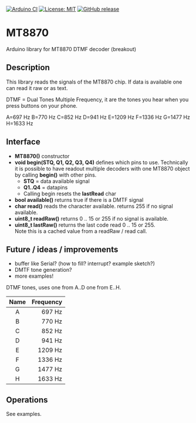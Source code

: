 
[![Arduino CI](https://github.com/RobTillaart/MT8870/workflows/Arduino%20CI/badge.svg)](https://github.com/marketplace/actions/arduino_ci)
[![License: MIT](https://img.shields.io/badge/license-MIT-green.svg)](https://github.com/RobTillaart/MT8870/blob/master/LICENSE)
[![GitHub release](https://img.shields.io/github/release/RobTillaart/MT8870.svg?maxAge=3600)](https://github.com/RobTillaart/MT8870/releases)

# MT8870

Arduino library for MT8870 DTMF decoder (breakout)

## Description

This library reads the signals of the MT8870 chip. 
If data is available one can read it raw or as text.

DTMF = Dual Tones Multiple Frequency, it are the tones you
hear when you press buttons on your phone. 

A=697 Hz
B=770 Hz
C=852 Hz
D=941 Hz
E=1209 Hz
F=1336 Hz
G=1477 Hz
H=1633 Hz

## Interface

- **MT8870()** constructor
- **void begin(STQ, Q1, Q2, Q3, Q4)** defines which pins to use. 
Technically it is possible to have readout multiple decoders
with one MT8870 object by calling **begin()** with other pins.
  - **STQ**    = data available signal
  - **Q1..Q4** = datapins
  - Calling begin resets the **lastRead** char
- **bool available()** returns true if there is a DMTF signal 
- **char read()** reads the character available. returns 255 if no signal available.
- **uint8_t readRaw()** returns 0 .. 15 or 255 if no signal is available.
- **uint8_t lastRaw()** returns the last code read 0 .. 15 or 255.  
Note this is a cached value from a readRaw / read call.


## Future / ideas / improvements

- buffer like Serial? (how to fill? interrupt? example sketch?)
- DMTF tone generation?
- more examples!

DTMF tones, uses one from A..D one from E..H.

| Name | Frequency |
|:----:|----:|
| A | 697 Hz  |
| B | 770 Hz  |
| C | 852 Hz  |
| D | 941 Hz  |
| E | 1209 Hz |
| F | 1336 Hz |
| G | 1477 Hz |
| H | 1633 Hz |

## Operations

See examples.

